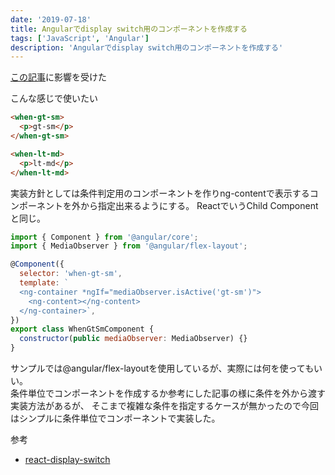 ```yaml
---
date: '2019-07-18'
title: Angularでdisplay switch用のコンポーネントを作成する
tags: ['JavaScript', 'Angular']
description: 'Angularでdisplay switch用のコンポーネントを作成する'
---
```


[この記事](https://scrapbox.io/shokai/react-display-switch)に影響を受けた

こんな感じで使いたい
```html
<when-gt-sm>
  <p>gt-sm</p>
</when-gt-sm>

<when-lt-md>
  <p>lt-md</p>
</when-lt-md>
```

実装方針としては条件判定用のコンポーネントを作りng-contentで表示するコンポーネントを外から指定出来るようにする。
ReactでいうChild Componentと同じ。

```javascript
import { Component } from '@angular/core';
import { MediaObserver } from '@angular/flex-layout';

@Component({
  selector: 'when-gt-sm',
  template: `
  <ng-container *ngIf="mediaObserver.isActive('gt-sm')">
    <ng-content></ng-content>
  </ng-container>`,
})
export class WhenGtSmComponent {
  constructor(public mediaObserver: MediaObserver) {}
}
```

サンプルでは@angular/flex-layoutを使用しているが、実際には何を使ってもいい。  
条件単位でコンポーネントを作成するか参考にした記事の様に条件を外から渡す実装方法があるが、
そこまで複雑な条件を指定するケースが無かったので今回はシンプルに条件単位でコンポーネントで実装した。

参考
* [react-display-switch](https://scrapbox.io/shokai/react-display-switch)